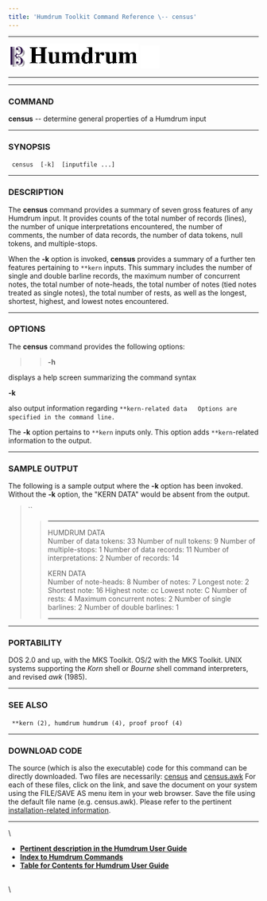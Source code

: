 ```yaml
---
title: 'Humdrum Toolkit Command Reference \-- census'
---
```


  -------------------------------- ----------------------------------------- ----------------------------------
  ![ ](/Humdrum/HumdrumIcon.gif)    ![Humdrum ](/Humdrum/HumdrumHeader.gif)    ![ ](/Humdrum/HumdrumSpacer.gif)
  -------------------------------- ----------------------------------------- ----------------------------------

------------------------------------------------------------------------

### COMMAND

**census** \-- determine general properties of a Humdrum input

------------------------------------------------------------------------

### SYNOPSIS

` census  [-k]  [inputfile ...]`

------------------------------------------------------------------------

### DESCRIPTION

The **census** command provides a summary of seven gross features of any
Humdrum input. It provides counts of the total number of records
(lines), the number of unique interpretations encountered, the number of
comments, the number of data records, the number of data tokens, null
tokens, and multiple-stops.

When the **-k** option is invoked, **census** provides a summary of a
further ten features pertaining to `**kern` inputs. This summary
includes the number of single and double barline records, the maximum
number of concurrent notes, the total number of note-heads, the total
number of notes (tied notes treated as single notes), the total number
of rests, as well as the longest, shortest, highest, and lowest notes
encountered.

------------------------------------------------------------------------

### OPTIONS

The **census** command provides the following options:

> > **-h**

displays a help screen summarizing the command syntax

**-k**

also output information regarding
`**kern-related data   Options are specified in the command line. `

The **-k** option pertains to `**kern` inputs only. This option adds
`**kern`-related information to the output.

------------------------------------------------------------------------

### SAMPLE OUTPUT

The following is a sample output where the **-k** option has been
invoked. Without the **-k** option, the \"KERN DATA\" would be absent
from the output.

> ``
>
> >   ---------------------------- ----
> >   HUMDRUM DATA                 
> >   Number of data tokens:       33
> >   Number of null tokens:       9
> >   Number of multiple-stops:    1
> >   Number of data records:      11
> >   Number of interpretations:   2
> >   Number of records:           14
> >                                
> >   KERN DATA                    
> >   Number of note-heads:        8
> >   Number of notes:             7
> >   Longest note:                2
> >   Shortest note:               16
> >   Highest note:                cc
> >   Lowest note:                 C
> >   Number of rests:             4
> >   Maximum concurrent notes:    2
> >   Number of single barlines:   2
> >   Number of double barlines:   1
> >   ---------------------------- ----
> >
------------------------------------------------------------------------

### PORTABILITY

DOS 2.0 and up, with the MKS Toolkit. OS/2 with the MKS Toolkit. UNIX
systems supporting the *Korn* shell or *Bourne* shell command
interpreters, and revised *awk* (1985).

------------------------------------------------------------------------

### SEE ALSO

` **kern (2), humdrum humdrum (4), proof proof (4)`

------------------------------------------------------------------------

### DOWNLOAD CODE

The source (which is also the executable) code for this command can be
directly downloaded. Two files are necessarily:
[census](Linked.bin/census) and [census.awk](Linked.bin/census.awk) For
each of these files, click on the link, and save the document on your
system using the FILE/SAVE AS menu item in your web browser. Save the
file using the default file name (e.g. census.awk). Please refer to the
pertinent [installation-related information](install.small.html).

------------------------------------------------------------------------

\

-   [**Pertinent description in the Humdrum User
    Guide**](../guide03.html#The_census_Command)
-   [**Index to Humdrum Commands**](../commands.toc.html)
-   [**Table for Contents for Humdrum User Guide**](../guide.toc.html)

\
\
